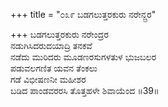 +++
title = "೦೩೯ ಬಡಗಲುತ್ತರಕುರು ನರೇನ್ದ್ರರ"

+++
ಬಡಗಲುತ್ತರಕುರು ನರೇಂದ್ರರ  
ನಡುಗಿಸಿದರುದಯಾದ್ರಿ ತನಕವೆ  
ನಡೆದು ಮುರಿದರು ಮೂಡಣರಸುಗಳತುಳ ಭುಜಬಲರ  
ಪಡುವಲಗಣಿತ ಯವನ ತೆಂಕಲು  
ಗಡೆ ವಿಭೀಷಣನೀ ಮಹೀಶರ  
ಬಡಿದ ಪಾಂಡವರರಸಿ ತೊತ್ತಹಳೇ ಶಿವಾಯೆಂದ     ॥39॥